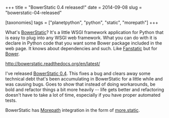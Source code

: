 +++
title = "BowerStatic 0.4 released!"
date = 2014-09-08
slug = "bowerstatic-04-released"

[taxonomies]
tags = ["planetpython", "python", "static", "morepath"]
+++

What's [BowerStatic](http://bowerstatic.readthedocs.org)? It's a little
WSGI framework application for Python that is easy to plug into any WSGI
web framework. What you can do with it is declare in Python code that
you want some Bower package included in the web page. It knows about
dependencies and such. Like [Fanstatic](http://fanstatic.org) but for
[Bower](http://bower.io/).

<http://bowerstatic.readthedocs.org/en/latest/>

I've released [BowerStatic
0.4](http://bowerstatic.readthedocs.org/en/0.4/changes.html). This fixes
a bug and clears away some technical debt that's been accumulating in
BowerStatic for a little while and was causing bugs. Goes to show that
instead of doing workarounds, be bold and refactor things a bit more
heavily -- life gets better and refactoring doesn't have to take a lot
of time, especially if you have proper automated tests.

BowerStatic has [Morepath](http://morepath.readthedocs.org) integration
in the form of [more.static](http://pypi.python.org/pypi/more.static).
